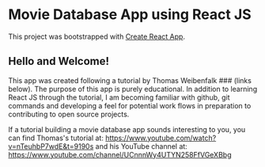 # Movie Database App using React JS

This project was bootstrapped with [Create React App](https://github.com/facebook/create-react-app).

## Hello and Welcome! 

This app was created following a tutorial by Thomas Weibenfalk ### (links below).
The purpose of this app is purely educational.
In addition to learning React JS through the tutorial, I am becoming familiar with github, git commands and developing a feel for potential work flows in preparation to contributing to open source projects.

If a tutorial building a movie database app sounds interesting to you, you can find Thomas's tutorial at:
https://www.youtube.com/watch?v=nTeuhbP7wdE&t=9190s
and his YouTube channel at:
https://www.youtube.com/channel/UCnnnWy4UTYN258FfVGeXBbg
